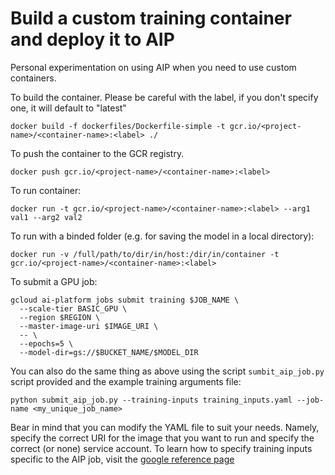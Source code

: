 # Build a custom training container and deploy it to AIP

Personal experimentation on using AIP when you need to use custom containers.

To build the container. Please be careful with the label, if you don't specify one, it will default to "latest"
```
docker build -f dockerfiles/Dockerfile-simple -t gcr.io/<project-name>/<container-name>:<label> ./
```

To push the container to the GCR registry.
```
docker push gcr.io/<project-name>/<container-name>:<label>
```

To run container:
```
docker run -t gcr.io/<project-name>/<container-name>:<label> --arg1 val1 --arg2 val2
```

To run with a binded folder (e.g. for saving the model in a local directory):
```
docker run -v /full/path/to/dir/in/host:/dir/in/container -t gcr.io/<project-name>/<container-name>:<label> 
```


To submit a GPU job:
```
gcloud ai-platform jobs submit training $JOB_NAME \
  --scale-tier BASIC_GPU \
  --region $REGION \
  --master-image-uri $IMAGE_URI \
  -- \
  --epochs=5 \
  --model-dir=gs://$BUCKET_NAME/$MODEL_DIR
```

You can also do the same thing as above using the script `sumbit_aip_job.py` script provided and the example training arguments file:
```
python submit_aip_job.py --training-inputs training_inputs.yaml --job-name <my_unique_job_name>
```

Bear in mind that you can modify the YAML file to suit your needs. Namely, specify the correct URI for the image that you want to run and specify the correct (or none) service account. To learn how to specify training inputs specific to the AIP job, visit the [google reference page](https://cloud.google.com/ai-platform/training/docs/reference/rest/v1/projects.jobs#traininginput)
